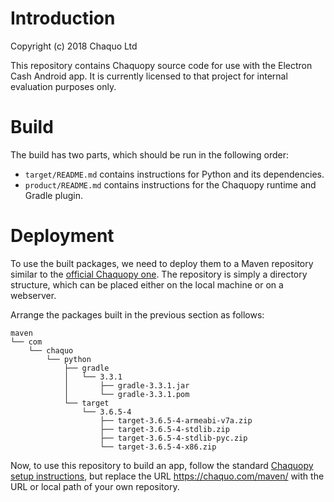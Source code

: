 # Introduction

Copyright (c) 2018 Chaquo Ltd

This repository contains Chaquopy source code for use with the Electron Cash Android app. It is
currently licensed to that project for internal evaluation purposes only.


# Build

The build has two parts, which should be run in the following order:

* `target/README.md` contains instructions for Python and its dependencies.
* `product/README.md` contains instructions for the Chaquopy runtime and Gradle plugin.


# Deployment

To use the built packages, we need to deploy them to a Maven repository similar to the
[official Chaquopy one](https://chaquo.com/maven/). The repository is simply a directory
structure, which can be placed either on the local machine or on a webserver.

Arrange the packages built in the previous section as follows:

    maven
    └── com
        └── chaquo
            └── python
                ├── gradle
                │   └── 3.3.1
                │       ├── gradle-3.3.1.jar
                │       └── gradle-3.3.1.pom
                └── target
                    └── 3.6.5-4
                        ├── target-3.6.5-4-armeabi-v7a.zip
                        ├── target-3.6.5-4-stdlib.zip
                        ├── target-3.6.5-4-stdlib-pyc.zip
                        └── target-3.6.5-4-x86.zip

Now, to use this repository to build an app, follow the standard [Chaquopy setup
instructions](https://chaquo.com/chaquopy/doc/current/android.html#basic-setup), but replace
the URL https://chaquo.com/maven/ with the URL or local path of your own repository.
